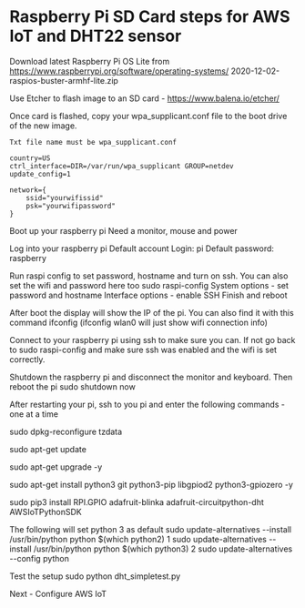 # Raspberry Pi SD Card steps for AWS IoT and DHT22 sensor


Download latest Raspberry Pi OS Lite from  https://www.raspberrypi.org/software/operating-systems/
2020-12-02-raspios-buster-armhf-lite.zip 

Use Etcher to flash image to an SD card - https://www.balena.io/etcher/

Once card is flashed, copy your wpa_supplicant.conf file to the boot drive of the new image. 

	Txt file name must be wpa_supplicant.conf 

	country=US
	ctrl_interface=DIR=/var/run/wpa_supplicant GROUP=netdev
	update_config=1
	
	network={
	    ssid="yourwifissid"
	    psk="yourwifipassword"
	}

Boot up your raspberry pi
	Need a monitor, mouse and power
	
Log into your raspberry pi
	Default account
	Login: pi
	Default password: raspberry

Run raspi config to set password, hostname and turn on ssh. You can also set the wifi and password here too
sudo raspi-config 
	System options - set password and hostname
	Interface options - enable SSH
	Finish and reboot

After boot the display will show the IP of the pi.
You can also find it with this command
ifconfig   (ifconfig wlan0 will just show wifi connection info)

Connect to your raspberry pi using ssh to make sure you can. If not go back to sudo raspi-config and make sure ssh was enabled and the wifi is set correctly.

Shutdown the raspberry pi and disconnect the monitor and keyboard. Then reboot the pi
sudo shutdown now

After restarting your pi, ssh to you pi and enter the following commands - one at a time

sudo dpkg-reconfigure tzdata

sudo apt-get update

sudo apt-get upgrade -y

sudo apt-get install python3 git python3-pip libgpiod2 python3-gpiozero -y

sudo pip3 install RPI.GPIO adafruit-blinka adafruit-circuitpython-dht AWSIoTPythonSDK

The following will set python 3 as default
sudo update-alternatives --install /usr/bin/python python $(which python2) 1
sudo update-alternatives --install /usr/bin/python python $(which python3) 2
sudo update-alternatives --config python


Test the setup
sudo python dht_simpletest.py

Next - Configure AWS IoT
